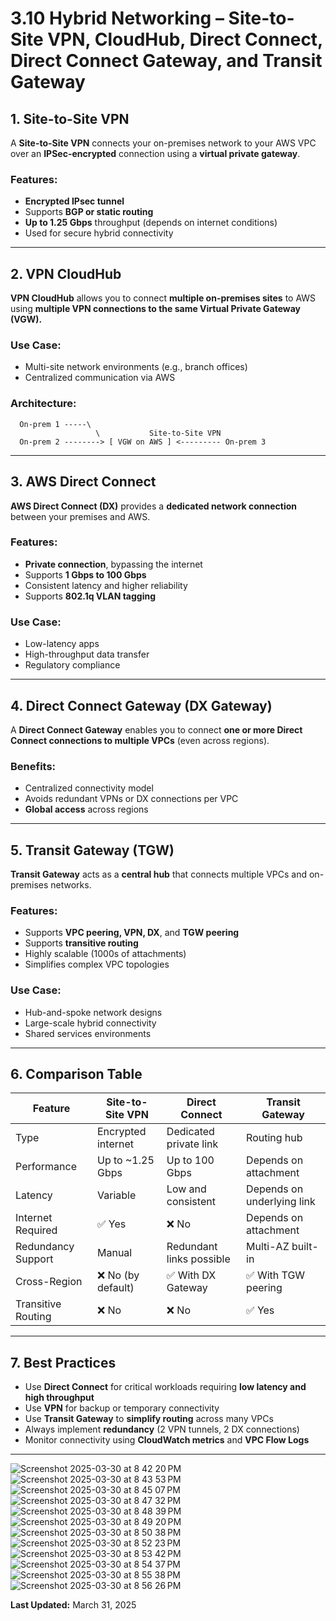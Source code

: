
# 3.10 Hybrid Networking – Site-to-Site VPN, CloudHub, Direct Connect, Direct Connect Gateway, and Transit Gateway

## 1. Site-to-Site VPN

A **Site-to-Site VPN** connects your on-premises network to your AWS VPC over an **IPSec-encrypted** connection using a **virtual private gateway**.

### Features:
- **Encrypted IPsec tunnel**
- Supports **BGP or static routing**
- **Up to 1.25 Gbps** throughput (depends on internet conditions)
- Used for secure hybrid connectivity

---

## 2. VPN CloudHub

**VPN CloudHub** allows you to connect **multiple on-premises sites** to AWS using **multiple VPN connections to the same Virtual Private Gateway (VGW).**

### Use Case:
- Multi-site network environments (e.g., branch offices)
- Centralized communication via AWS

### Architecture:
```
  On-prem 1 -----\
                   \           Site-to-Site VPN
  On-prem 2 --------> [ VGW on AWS ] <--------- On-prem 3
```

---

## 3. AWS Direct Connect

**AWS Direct Connect (DX)** provides a **dedicated network connection** between your premises and AWS.

### Features:
- **Private connection**, bypassing the internet
- Supports **1 Gbps to 100 Gbps**
- Consistent latency and higher reliability
- Supports **802.1q VLAN tagging**

### Use Case:
- Low-latency apps
- High-throughput data transfer
- Regulatory compliance

---

## 4. Direct Connect Gateway (DX Gateway)

A **Direct Connect Gateway** enables you to connect **one or more Direct Connect connections to multiple VPCs** (even across regions).

### Benefits:
- Centralized connectivity model
- Avoids redundant VPNs or DX connections per VPC
- **Global access** across regions

---

## 5. Transit Gateway (TGW)

**Transit Gateway** acts as a **central hub** that connects multiple VPCs and on-premises networks.

### Features:
- Supports **VPC peering, VPN, DX**, and **TGW peering**
- Supports **transitive routing**
- Highly scalable (1000s of attachments)
- Simplifies complex VPC topologies

### Use Case:
- Hub-and-spoke network designs
- Large-scale hybrid connectivity
- Shared services environments

---

## 6. Comparison Table

| Feature                   | Site-to-Site VPN       | Direct Connect            | Transit Gateway              |
|---------------------------|------------------------|---------------------------|-------------------------------|
| Type                      | Encrypted internet     | Dedicated private link    | Routing hub                   |
| Performance               | Up to ~1.25 Gbps       | Up to 100 Gbps            | Depends on attachment         |
| Latency                   | Variable               | Low and consistent        | Depends on underlying link    |
| Internet Required         | ✅ Yes                 | ❌ No                      | Depends on attachment         |
| Redundancy Support        | Manual                 | Redundant links possible  | Multi-AZ built-in             |
| Cross-Region              | ❌ No (by default)     | ✅ With DX Gateway         | ✅ With TGW peering            |
| Transitive Routing        | ❌ No                  | ❌ No                      | ✅ Yes                         |

---

## 7. Best Practices

- Use **Direct Connect** for critical workloads requiring **low latency and high throughput**
- Use **VPN** for backup or temporary connectivity
- Use **Transit Gateway** to **simplify routing** across many VPCs
- Always implement **redundancy** (2 VPN tunnels, 2 DX connections)
- Monitor connectivity using **CloudWatch metrics** and **VPC Flow Logs**

---



![Screenshot 2025-03-30 at 8 42 20 PM](https://github.com/user-attachments/assets/4d2cb280-7b0b-4332-b34e-ba4a229b9e84)
![Screenshot 2025-03-30 at 8 43 53 PM](https://github.com/user-attachments/assets/769b90de-a1f1-402a-bef8-4d5d6470265b)
![Screenshot 2025-03-30 at 8 45 07 PM](https://github.com/user-attachments/assets/e2647faf-83c5-4e1e-b131-3c26a209d59a)
![Screenshot 2025-03-30 at 8 47 32 PM](https://github.com/user-attachments/assets/5276e69d-e8d0-4a00-a36e-369b24a8ade3)
![Screenshot 2025-03-30 at 8 48 39 PM](https://github.com/user-attachments/assets/b4483b32-83e5-4d0d-b990-b96ffb10580a)
![Screenshot 2025-03-30 at 8 49 20 PM](https://github.com/user-attachments/assets/24c55125-c783-43fa-a8fc-5bf801a55355)
![Screenshot 2025-03-30 at 8 50 38 PM](https://github.com/user-attachments/assets/7f6ceac1-3575-4d3f-9792-ec8284cdbe54)
![Screenshot 2025-03-30 at 8 52 23 PM](https://github.com/user-attachments/assets/8da3e8f6-3c2f-4097-804a-7a8e96d10a25)
![Screenshot 2025-03-30 at 8 53 42 PM](https://github.com/user-attachments/assets/67407956-f88f-4c92-9fcc-a8de0ed19b6f)
![Screenshot 2025-03-30 at 8 54 37 PM](https://github.com/user-attachments/assets/63638148-b2cb-40af-be9c-87b6061c224f)
![Screenshot 2025-03-30 at 8 55 38 PM](https://github.com/user-attachments/assets/055d0e20-342e-4d76-a83c-7522f430090e)
![Screenshot 2025-03-30 at 8 56 26 PM](https://github.com/user-attachments/assets/3174be8f-6ff0-49c8-8a26-1abe8f3857f0)

**Last Updated:** March 31, 2025

